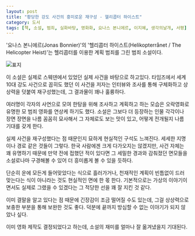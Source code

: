 ```yaml
---
layout: post
title: "황당한 강도 사건의 흥미로운 재구성 - 헬리콥터 하이스트"
category: 도서
tags: [책, 소설, 범죄, 실화바탕, 영화화, 요나스 본니에르, 이지혜, 생각의날개, 서평]
---
```


'요나스 본니에르(Jonas Bonnier)'의
'헬리콥터 하이스트(Helikopterrånet / The Helicopter Heist)'는
헬리콥터를 이용한 계획 범죄를 그린 범죄 소설이다.

![표지](https://lh3.googleusercontent.com/MP32vXvv0JBpTAP67vUM1FmmgAufk05YRyXAf0HmVapZ6Hg-QDj7CjtQBweQP5D6dCz2a-E8MWh6-Q=s480)

이 소설은 실제로 스웨덴에서 있었던 실제 사건을 바탕으로 하고있다.
타임즈에서 세계 10대 강도 사건으로 꼽히도 했던 이 사건을
저자는 인터뷰와 조사를 통해 구체화하고
상상력을 덧붙여 재구성했는데,
그 결과물이 꽤나 훌륭하다.

여러명이 각자의 사연으로 모여
한탕을 위해 조사하고 계획하고 하는 모습은
오락영화로 유명한 모 범죄 영화를 연상케 하기도 했다.
소설은 그보다 더 등장하는 인물 각각이나
장면 장면을 나름 꼼꼼히 묘사해서
그 자체로도 보는 맛이 있고,
어떻게 전개될지 나름 기대를 갖게 한다.

실제 사건을 재구성했다는 점 때문인지
묘하게 현실적인 구석도 느껴진다.
세세한 지명이나 경로 같은 것들이 그렇다.
한국 사람에겐 크게 다가오지는 않겠지만,
사건 자체는 꽤 유명하기 때문에
만약 전에 접했던 적이 있다면
그 세밀한 경과와 감춰졌던 면모들을 소설로나마 구경해볼 수 있어
더 흥미롭게 볼 수 있을 듯하다.

단순히 운에 모든게 들어맞았다는 식으로 흘러가거나,
천재적인 계획이 빈틈없이 드러 맞는다는 식이 아니라는 것도 현실적인 면에 한 몫 한다.
기본적으로는 가상의 이야기이면서도
실제로 그랬을 수 있겠다는 그 적당한 선을 꽤 잘 지킨 것 같다.

이미 결말을 알고 있다는 점 때문에 긴장감이 조금 떨어질 수도 있는데,
그걸 상상력으로 보충한 부분을 통해 보완한 것도 좋다.
덕분에 끝까지 방심할 수 없는 이야기가 되지 않았나 싶다.

이미 영화 제작도 결정되었다고 하는데,
소설의 재미를 얼마나 잘 옮겨냈을지 기대된다.
